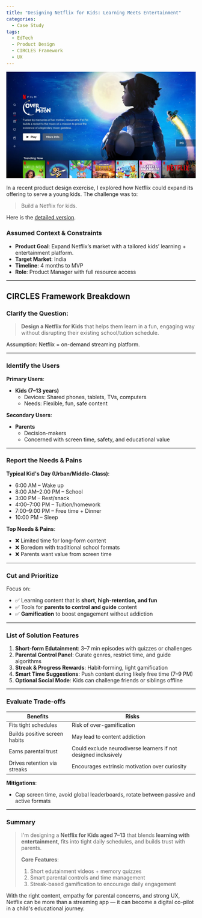 ```yaml
---
title: "Designing Netflix for Kids: Learning Meets Entertainment"
categories:
  - Case Study
tags:
  - EdTech
  - Product Design
  - CIRCLES Framework
  - UX
---
```

![netflix](/assets/images/netflix-for-kids.png)

In a recent product design exercise, I explored how Netflix could expand its offering to serve a young kids. The challenge was to:
> Build a Netflix for kids.

Here is the [detailed version](https://abstracted-airmail-c78.notion.site/Design-Netflix-for-Kids-1ff7a732c2fc8014bceac9815a71f8fb?source=copy_link).

### Assumed Context & Constraints

- **Product Goal**: Expand Netflix’s market with a tailored kids’ learning + entertainment platform.
- **Target Market**: India
- **Timeline**: 4 months to MVP
- **Role**: Product Manager with full resource access

---

## CIRCLES Framework Breakdown

### Clarify the Question:

> **Design a Netflix for Kids** that helps them learn in a fun, engaging way without disrupting their existing school/tution schedule.

Assumption: Netflix = on-demand streaming platform.

---

### Identify the Users

**Primary Users**:

- **Kids (7–13 years)**  
  - Devices: Shared phones, tablets, TVs, computers  
  - Needs: Flexible, fun, safe content

**Secondary Users**:

- **Parents**  
  - Decision-makers  
  - Concerned with screen time, safety, and educational value

---

### Report the Needs & Pains

**Typical Kid's Day (Urban/Middle-Class)**:

- 6:00 AM – Wake up  
- 8:00 AM–2:00 PM – School  
- 3:00 PM – Rest/snack  
- 4:00–7:00 PM – Tuition/homework  
- 7:00–9:00 PM – Free time + Dinner  
- 10:00 PM – Sleep

**Top Needs & Pains**:

- ❌ Limited time for long-form content  
- ❌ Boredom with traditional school formats  
- ❌ Parents want value from screen time  

---

### Cut and Prioritize

Focus on:

- ✅ Learning content that is **short, high-retention, and fun**  
- ✅ Tools for **parents to control and guide** content  
- ✅ **Gamification** to boost engagement without addiction

---

### List of Solution Features

1. **Short-form Edutainment**: 3–7 min episodes with quizzes or challenges
2. **Parental Control Panel**: Curate genres, restrict time, and guide algorithms
3. **Streak & Progress Rewards**: Habit-forming, light gamification
4. **Smart Time Suggestions**: Push content during likely free time (7–9 PM)
5. **Optional Social Mode**: Kids can challenge friends or siblings offline

---

### Evaluate Trade-offs

| Benefits | Risks |
|----------|-------|
| Fits tight schedules | Risk of over-gamification |
| Builds positive screen habits | May lead to content addiction |
| Earns parental trust | Could exclude neurodiverse learners if not designed inclusively |
| Drives retention via streaks | Encourages extrinsic motivation over curiosity |

**Mitigations**:

- Cap screen time, avoid global leaderboards, rotate between passive and active formats

---

### Summary

> I'm designing a **Netflix for Kids aged 7–13** that blends **learning with entertainment**, fits into tight daily schedules, and builds trust with parents.  
> 
> **Core Features**:
> 
> 1. Short edutainment videos + memory quizzes  
> 2. Smart parental controls and time management  
> 3. Streak-based gamification to encourage daily engagement  

With the right content, empathy for parental concerns, and strong UX, Netflix can be more than a streaming app — it can become a digital co-pilot in a child's educational journey.
